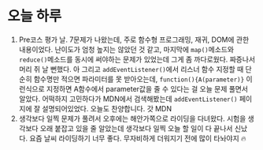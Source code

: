 # 오늘 하루

1. Pre코스 평가 날. 7문제가 나왔는데, 주로 함수형 프로그래밍, 재귀, DOM에 관한 내용이었다. 난이도가 엄청 높지는 않았던 것 같고, 마지막에 `map()`메소드와 `reduce()`메소드를 동시에 써야하는 문제가 있었는데 그게 좀 까다로웠다. 짜증나서 머리 쥐 날 뻔했다. 아 그리고 `addEventListener()`에서 리스너 함수 지정할 때 단순히 함수명만 적으면 파라미터를 못 받아오는데, `function(){A(parameter)}` 이런식으로 지정하면 A함수에서 parameter값을 줄 수 있다는 걸 오늘 문제 풀면서 알았다. 어떡하지 고민하다가 MDN에서 검색해봤는데 `addEventListener()` 페이지에 잘 설명되어있었다. 오늘도 찬양합니다. 갓 MDN
2. 생각보다 일찍 문제가 풀려서 오후에는 해안가쪽으로 라이딩을 다녀왔다. 시험을 생각보다 오래 붙잡고 있을 줄 알았는데 생각보다 일찍 오늘 할 일이 다 끝나서 신났다. 요즘 날씨 라이딩하기 너무 좋다. 무자비하게 더워지기 전에 많이 타놔야지 🔥